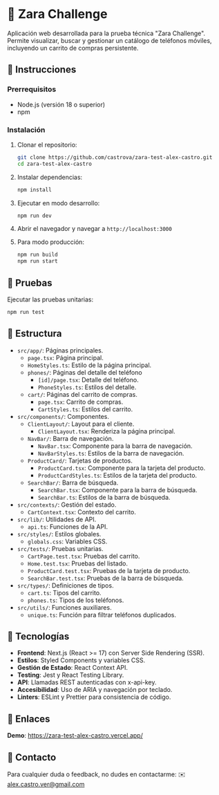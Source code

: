 # 📱 Zara Challenge

Aplicación web desarrollada para la prueba técnica "Zara Challenge". Permite visualizar, buscar y gestionar un catálogo de teléfonos móviles, incluyendo un carrito de compras persistente.

## 🚀 Instrucciones

### Prerrequisitos

- Node.js (versión 18 o superior)
- npm

### Instalación

1. Clonar el repositorio:

   ```bash
   git clone https://github.com/castrova/zara-test-alex-castro.git
   cd zara-test-alex-castro
   ```

2. Instalar dependencias:

   ```bash
   npm install
   ```

3. Ejecutar en modo desarrollo:

   ```bash
   npm run dev
   ```

4. Abrir el navegador y navegar a `http://localhost:3000`

5. Para modo producción:

   ```bash
   npm run build
   npm run start
   ```

## 🧪 Pruebas

Ejecutar las pruebas unitarias:

```bash
npm run test
```

## 📂 Estructura

- `src/app/`: Páginas principales.
  - `page.tsx`: Página principal.
  - `HomeStyles.ts`: Estilo de la página principal.
  - `phones/`: Páginas del detalle del teléfono
    - `[id]/page.tsx`: Detalle del teléfono.
    - `PhoneStyles.ts`: Estilos del detalle.
  - `cart/`: Páginas del carrito de compras.
    - `page.tsx`: Carrito de compras.
    - `CartStyles.ts`: Estilos del carrito.
- `src/components/`: Componentes.
  - `ClientLayout/`: Layout para el cliente.
    - `ClientLayout.tsx`: Renderiza la página principal.
  - `NavBar/`: Barra de navegación.
    - `NavBar.tsx`: Componente para la barra de navegación.
    - `NavBarStyles.ts`: Estilos de la barra de navegación.
  - `ProductCard/`: Tarjetas de productos.
    - `ProductCard.tsx`: Componente para la tarjeta del producto.
    - `ProductCardStyles.ts`: Estilos de la tarjeta del producto.
  - `SearchBar/`: Barra de búsqueda.
    - `SearchBar.tsx`: Componente para la barra de búsqueda.
    - `SearchBar.ts`: Estilos de la barra de búsqueda.
- `src/contexts/`: Gestión del estado.
  - `CartContext.tsx`: Contexto del carrito.
- `src/lib/`: Utilidades de API.
  - `api.ts`: Funciones de la API.
- `src/styles/`: Estilos globales.
  - `globals.css`: Variables CSS.
- `src/tests/`: Pruebas unitarias.
  - `CartPage.test.tsx`: Pruebas del carrito.
  - `Home.test.tsx`: Pruebas del listado.
  - `ProductCard.test.tsx`: Pruebas de la tarjeta de producto.
  - `SearchBar.test.tsx`: Pruebas de la barra de búsqueda.
- `src/types/`: Definiciones de tipos.
  - `cart.ts`: Tipos del carrito.
  - `phones.ts`: Tipos de los teléfonos.
- `src/utils/`: Funciones auxiliares.
  - `unique.ts`: Función para filtrar teléfonos duplicados.

## 🔧 Tecnologías

- **Frontend**: Next.js (React >= 17) con Server Side Rendering (SSR).
- **Estilos**: Styled Components y variables CSS.
- **Gestión de Estado**: React Context API.
- **Testing**: Jest y React Testing Library.
- **API**: Llamadas REST autenticadas con x-api-key.
- **Accesibilidad**: Uso de ARIA y navegación por teclado.
- **Linters**: ESLint y Prettier para consistencia de código.

## 🔗 Enlaces
**Demo**: https://zara-test-alex-castro.vercel.app/

## 📧 Contacto
Para cualquier duda o feedback, no dudes en contactarme:
✉️ alex.castro.ver@gmail.com
